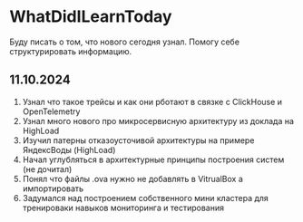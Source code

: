 # WhatDidILearnToday
Буду писать о том, что нового сегодня узнал. Помогу себе структурировать информацию.

## 11.10.2024
1. Узнал что такое трейсы и как они рботают в связке с ClickHouse и OpenTelemetry
2. Узнал много нового про микросервисную архитектуру из доклада на HighLoad
3. Изучил патерны отказоусточивой архитектуры на примере ЯндексВоды (HighLoad)
4. Начал углубляться в архитектурные принципы построения систем (не дочитал)
5. Понял что файлы .ova нужно не добавлять в VitrualBox а импортировать
6. Задумался над построением собственного мини кластера для тренироваки навыков мониторинга и тестирования
